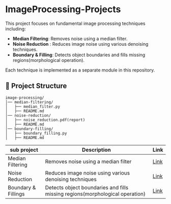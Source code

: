 # ImageProcessing-Projects

This project focuses on fundamental image processing techniques including:
- **Median Filtering**: Removes noise using a median filter.
- **Noise Reduction** : Reduces image noise using various denoising techniques.
- **Boundary & Filling**: Detects object boundaries and fills missing regions(morphological operation).

Each technique is implemented as a separate module in this repository.

## 📂 Project Structure
```
image-processing/
│── median-filtering/
│   ├── median_filter.py
│   ├── README.md
│── noise-reduction/
│   ├── noise_reduction.pdf(report)
│   ├── README.md
│── boundary-filling/
│   ├── boundary_filling.py
│   ├── README.md
```

| sub project | Description | Link |
|----------|----------|----------|
| Median Filtering | Removes noise using a median filter | [Link](https://github.com/DaeeYong/ImageProcessing-Projects/tree/main/Median_Filtering)  |
| Noise Reduction | Reduces image noise using various denoising techniques |[Link](https://github.com/DaeeYong/ImageProcessing-Projects/tree/main/Noise_Reduction)|
| Boundary & Fillings | Detects object boundaries and fills missing regions(morphological operation) | [Link](https://github.com/DaeeYong/ImageProcessing-Projects/tree/main/Boundary_and_Fillings)  |